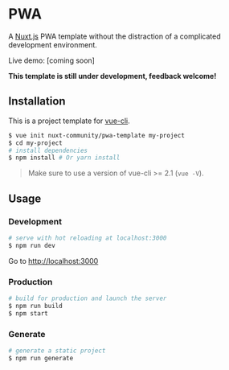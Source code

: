 # PWA

A [Nuxt.js](https://github.com/nuxt/nuxt.js) PWA template without the distraction of a complicated development environment.

Live demo: [coming soon]

**This template is still under development, feedback welcome!**

## Installation

This is a project template for [vue-cli](https://github.com/vuejs/vue-cli).

``` bash
$ vue init nuxt-community/pwa-template my-project  
$ cd my-project                     
# install dependencies
$ npm install # Or yarn install
```

> Make sure to use a version of vue-cli >= 2.1 (`vue -V`).

## Usage

### Development

``` bash
# serve with hot reloading at localhost:3000
$ npm run dev
```

Go to [http://localhost:3000](http://localhost:3000)

### Production

``` bash
# build for production and launch the server
$ npm run build
$ npm start
```

### Generate

``` bash
# generate a static project
$ npm run generate
```
